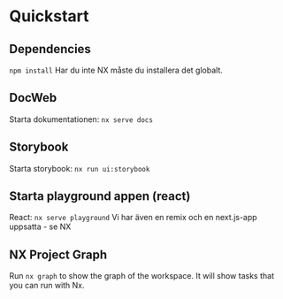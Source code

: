 # Quickstart

## Dependencies

`npm install`
Har du inte NX måste du installera det globalt.

## DocWeb

Starta dokumentationen: `nx serve docs`

## Storybook

Starta storybook: `nx run ui:storybook`

## Starta playground appen (react)

React: `nx serve playground`
Vi har även en remix och en next.js-app uppsatta - se NX

## NX Project Graph

Run `nx graph` to show the graph of the workspace.
It will show tasks that you can run with Nx.
